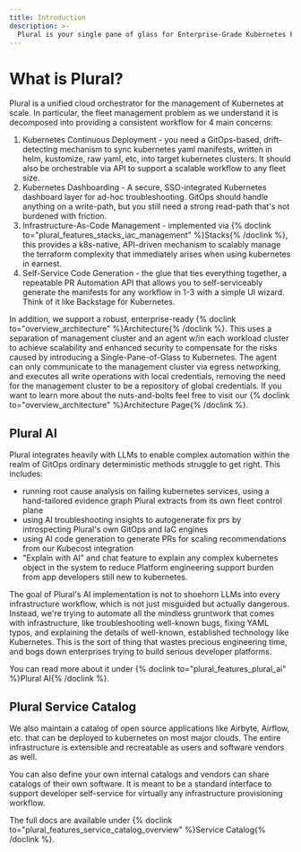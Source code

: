```yaml
---
title: Introduction
description: >-
  Plural is your single pane of glass for Enterprise-Grade Kubernetes Fleet Management
---
```


# What is Plural?

Plural is a unified cloud orchestrator for the management of Kubernetes at scale.  In particular, the fleet management problem as we understand it is decomposed into providing a consistent workflow for 4 main concerns:

1. Kubernetes Continuous Deployment - you need a GitOps-based, drift-detecting mechanism to sync kubernetes yaml manifests, written in helm, kustomize, raw yaml, etc, into target kubernetes clusters.  It should also be orchestrable via API to support a scalable workflow to any fleet size.
2. Kubernetes Dashboarding - A secure, SSO-integrated Kubernetes dashboard layer for ad-hoc troubleshooting.  GitOps should handle anything on a write-path, but you still need a strong read-path that's not burdened with friction.
3. Infrastructure-As-Code Management - implemented via {% doclink to="plural_features_stacks_iac_management" %}Stacks{% /doclink %}, this provides a k8s-native, API-driven mechanism to scalably manage the terraform complexity that immediately arises when using kubernetes in earnest.
4. Self-Service Code Generation - the glue that ties everything together, a repeatable PR Automation API that allows you to self-serviceably generate the manifests for any workflow in 1-3 with a simple UI wizard.  Think of it like Backstage for Kubernetes.

In addition, we support a robust, enterprise-ready {% doclink to="overview_architecture" %}Architecture{% /doclink %}. This uses a separation of management cluster and an agent w/in each workload cluster to achieve scalability and enhanced security to compensate for the risks caused by introducing a Single-Pane-of-Glass to Kubernetes.  The agent can only communicate to the management cluster via egress networking, and executes all write operations with local credentials, removing the need for the management cluster to be a repository of global credentials.  If you want to learn more about the nuts-and-bolts feel free to visit our {% doclink to="overview_architecture" %}Architecture Page{% /doclink %}.

## Plural AI

Plural integrates heavily with LLMs to enable complex automation within the realm of GitOps ordinary deterministic methods struggle to get right.  This includes:

* running root cause analysis on failing kubernetes services, using a hand-tailored evidence graph Plural extracts from its own fleet control plane
* using AI troubleshooting insights to autogenerate fix prs by introspecting Plural's own GitOps and IaC engines
* using AI code generation to generate PRs for scaling recommendations from our Kubecost integration
* "Explain with AI" and chat feature to explain any complex kubernetes object in the system to reduce Platform engineering support burden from app developers still new to kubernetes.

The goal of Plural's AI implementation is not to shoehorn LLMs into every infrastructure workflow, which is not just misguided but actually dangerous.  Instead, we're trying to automate all the mindless gruntwork that comes with infrastructure, like troubleshooting well-known bugs, fixing YAML typos, and explaining the details of well-known, established technology like Kubernetes.  This is the sort of thing that wastes precious engineering time, and bogs down enterprises trying to build serious developer platforms.

You can read more about it under {% doclink to="plural_features_plural_ai" %}Plural AI{% /doclink %}.

## Plural Service Catalog

We also maintain a catalog of open source applications like Airbyte, Airflow, etc. that can be deployed to kubernetes on most major clouds.  The entire infrastructure is extensible and recreatable as users and software vendors as well.  

You can also define your own internal catalogs and vendors can share catalogs of their own software. It is meant to be a standard interface to support developer self-service for virtually any infrastructure provisioning workflow.

The full docs are available under {% doclink to="plural_features_service_catalog_overview" %}Service Catalog{% /doclink %}.



